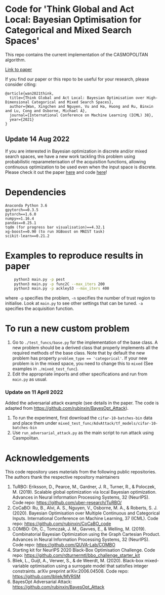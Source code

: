 # Code for 'Think Global and Act Local: Bayesian Optimisation for Categorical and Mixed Search Spaces'

This repo contains the current implementation of the CASMOPOLITAN algorithm. 

[Link to paper](https://arxiv.org/abs/2102.07188)

If you find our paper or this repo to be useful for your research, please consider citing:
```
@article{wan2021think,
  title={Think Global and Act Local: Bayesian Optimisation over High-Dimensional Categorical and Mixed Search Spaces},
  author={Wan, Xingchen and Nguyen, Vu and Ha, Huong and Ru, Binxin and Lu, Cong and Osborne, Michael A},
  journal={International Conference on Machine Learning (ICML) 38},
  year={2021}
}
```

## Update 14 Aug 2022
If you are interested in Bayesian optimization in discrete and/or mixed search spaces, we have a new work tackling this problem using probabilistic reparameterisation of the acquisition functions, allowing continuous optimization to be used even when the input space is discrete. Please check it out the paper [here](https://realworldml.github.io/files/cr/paper22.pdf) and code [here](https://github.com/facebookresearch/bo_pr)!



# Dependencies
```
Anaconda Python 3.6
gpytorch==0.3.5
pytorch==1.6.0
numpy==1.16.4
pandas==0.25.1
tqdm (for progress bar visualisation)==4.32.1
xg-boost==0.90 (to run XGBoost on MNIST task)
scikit-learn==0.21.2
```

# Examples to reproduce results in paper
```bash
    python3 main.py -p pest
    python3 main.py -p func2C --max_iters 200
    python3 main.py -p ackley53 --max_iters 400
```
where ```-p``` specifies the problem, ```-n``` specifies the number of trust region to initialise. Look at ```main.py``` to see other settings that can be tuned. ```-a``` specifies the acquisition function.

# To run a new custom problem
1. Go to ```./test_funcs/base.py``` for the implementation of the base class. A new problem should be a derived class
   that properly implements all the required methods of the base class. Note that by default the new problem has property
   ```problem_type == 'categorical'```. If your new problem is in the mixed space, you need to change this to ```mixed``` (See examples
   in ```./mixed_test_func```).
2. Edit the appropriate imports and other specifications and run from ```main.py``` as usual.    

### Update on 11 April 2022

Added the adversarial attack example (see details in the paper. The code is adapted from https://github.com/rubinxin/BayesOpt_Attack).

1. To run the experiment, first download the ```cifar-10-batches-bin``` data and place them under ```mixed_test_func/AdvAttack/tf_models/cifar-10-batches-bin```
2. Use ```run_adversarial_attack.py``` as the main script to run attack using Casmpolitan.

# Acknowledgements

This code repository uses materials from the following public repositories. The authors thank the respective repository maintainers

1. TuRBO: Eriksson, D., Pearce, M., Gardner, J. R., Turner, R., & Poloczek, M. (2019). Scalable global optimization via local Bayesian optimization. Advances in Neural Information Processing Systems, 32 (NeurIPS).
   Code repo: https://github.com/uber-research/TuRBO/
2. CoCaBO: Ru, B., Alvi, A. S., Nguyen, V., Osborne, M. A., & Roberts, S. J. (2020). Bayesian Optimisation over Multiple Continuous and Categorical Inputs. International Conference on Machine Learning, 37 (ICML).
   Code repo: https://github.com/rubinxin/CoCaBO_code
3. COMBO: Oh, C., Tomczak, J. M., Gavves, E., & Welling, M. (2019). Combinatorial Bayesian Optimization using the Graph Cartesian Product. Advances in Neural Information Processing Systems, 32 (NeurIPS).
Code repo: https://github.com/QUVA-Lab/COMBO
4. Starting kit for NeurIPS 2020 Black-Box Optimisation Challenge. Code repo: https://github.com/rdturnermtl/bbo_challenge_starter_kit
5. Bliek, L., Guijt, A., Verwer, S., & de Weerdt, M. (2020). Black-box mixed-variable optimisation using a surrogate model that satisfies integer constraints. arXiv preprint arXiv:2006.04508. Code repo: https://github.com/lbliek/MVRSM
6. BayesOpt Adversarial Attack: https://github.com/rubinxin/BayesOpt_Attack
